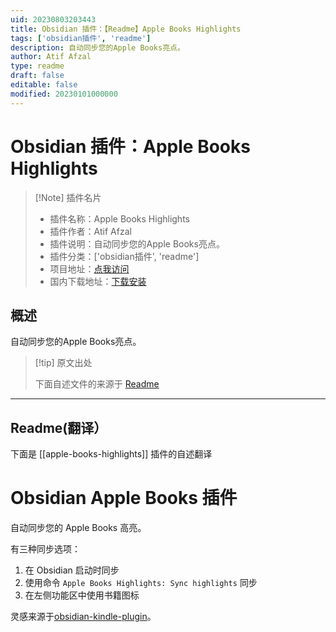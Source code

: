 ```yaml
---
uid: 20230803203443
title: Obsidian 插件：【Readme】Apple Books Highlights
tags: ['obsidian插件', 'readme']
description: 自动同步您的Apple Books亮点。
author: Atif Afzal
type: readme
draft: false
editable: false
modified: 20230101000000
---
```


# Obsidian 插件：Apple Books Highlights

> [!Note] 插件名片
> - 插件名称：Apple Books Highlights
> - 插件作者：Atif Afzal
> - 插件说明：自动同步您的Apple Books亮点。
> - 插件分类：['obsidian插件', 'readme']
> - 项目地址：[点我访问](https://github.com/atfzl/obsidian-apple-books-plugin)
> - 国内下载地址：[下载安装](https://pkmer.cn/products/plugin/pluginMarket/?apple-books-highlights)

## 概述

自动同步您的Apple Books亮点。



> [!tip] 原文出处
> 
>下面自述文件的来源于 [Readme](https://ghproxy.net/https://raw.githubusercontent.com/atfzl/obsidian-apple-books-plugin/master/README.md)
> 

---

## Readme(翻译）

下面是 [[apple-books-highlights]] 插件的自述翻译


# Obsidian Apple Books 插件

自动同步您的 Apple Books 高亮。

有三种同步选项：

1. 在 Obsidian 启动时同步
2. 使用命令 `Apple Books Highlights: Sync highlights` 同步
3. 在左侧功能区中使用书籍图标

灵感来源于[obsidian-kindle-plugin](https://github.com/hadynz/obsidian-kindle-plugin)。



